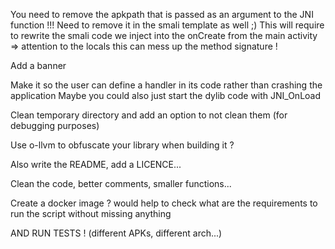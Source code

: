 You need to remove the apkpath that is passed as an argument to the JNI function !!!
Need to remove it in the smali template as well ;)
This will require to rewrite the smali code we inject into the onCreate from the main activity => attention to the locals this can mess up the method signature !

Add a banner

Make it so the user can define a handler in its code rather than crashing the application
Maybe you could also just start the dylib code with JNI_OnLoad

Clean temporary directory and add an option to not clean them (for debugging purposes)

Use o-llvm to obfuscate your library when building it ?

Also write the README, add a LICENCE...

Clean the code, better comments, smaller functions...

Create a docker image ? would help to check what are the requirements to run the script without missing anything

AND RUN TESTS ! (different APKs, different arch...)